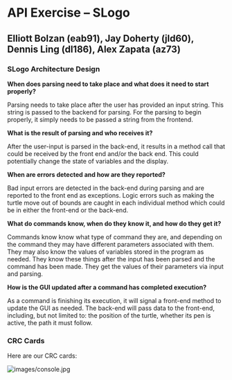 # API Exercise – SLogo

## Elliott Bolzan (eab91), Jay Doherty (jld60), Dennis Ling (dl186), Alex Zapata (az73)

### SLogo Architecture Design

**When does parsing need to take place and what does it need to start properly?**

Parsing needs to take place after the user has provided an input string. This string is passed to the backend for parsing. For the parsing to begin properly, it simply needs to be passed a string from the frontend. 

**What is the result of parsing and who receives it?**

After the user-input is parsed in the back-end, it results in a method call that could be received by the front end and/or the back end. This could potentially change the state of variables and the display.

**When are errors detected and how are they reported?**

Bad input errors are detected in the back-end during parsing and are reported to the front end as exceptions. Logic errors such as making the turtle move out of bounds are caught in each individual method which could be in either the front-end or the back-end.

**What do commands know, when do they know it, and how do they get it?**

Commands know know what type of command they are, and depending on the command they may have different parameters associated with them. They may also know the values of variables stored in the program as needed. They know these things after the input has been parsed and the command has been made. They get the values of their parameters via input and parsing.

**How is the GUI updated after a command has completed execution?**

As a command is finishing its execution, it will signal a front-end method to update the GUI as needed. The back-end will pass data to the front-end, including, but not limited to: the position of the turtle, whether its pen is active, the path it must follow.

### CRC Cards

Here are our CRC cards:

![images/console.jpg]()


